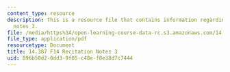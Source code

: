 ```yaml
---
content_type: resource
description: This is a resource file that contains information regarding recitation
  notes 3.
file: /media/https%3A/open-learning-course-data-rc.s3.amazonaws.com/14-387-applied-econometrics-mostly-harmless-big-data-fall-2014/896b50d20dd39f05c48ef8e38d7c7444_MIT14_387F14_Recitation3.pdf
file_type: application/pdf
resourcetype: Document
title: 14.387 F14 Recitation Notes 3
uid: 896b50d2-0dd3-9f05-c48e-f8e38d7c7444
---
```

